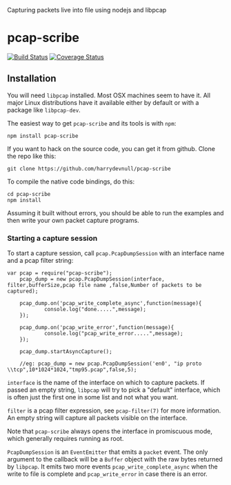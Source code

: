 
Capturing packets live into file using nodejs and libpcap

pcap-scribe
================


[![Build Status](https://travis-ci.org/harrydevnull/pcap-scribe.svg?branch=master)](https://travis-ci.org/harrydevnull/pcap-scribe)
[![Coverage Status](https://coveralls.io/repos/github/harrydevnull/pcap-scribe/badge.svg?branch=master)](https://coveralls.io/github/harrydevnull/pcap-scribe?branch=master)

## Installation

You will need `libpcap` installed.  Most OSX machines seem to have it.  All major Linux distributions have it available
either by default or with a package like `libpcap-dev`.

The easiest way to get `pcap-scribe` and its tools is with `npm`:

    npm install pcap-scribe

If you want to hack on the source code, you can get it from github.  Clone the repo like this:

    git clone https://github.com/harrydevnull/pcap-scribe

To compile the native code bindings, do this:

    cd pcap-scribe
    npm install 

Assuming it built without errors, you should be able to run the examples and then write your own packet
capture programs.

### Starting a capture session

To start a capture session, call `pcap.PcapDumpSession` with an interface name and a pcap filter string:

    var pcap = require("pcap-scribe"); 
        pcap_dump = new pcap.PcapDumpSession(interface, filter,bufferSize,pcap file name ,false,Number of packets to be captured);
        
        pcap_dump.on('pcap_write_complete_async',function(message){
                console.log("done.....",message);
        });

        pcap_dump.on('pcap_write_error',function(message){
                console.log("pcap_write_error.....",message);
        });

        pcap_dump.startAsyncCapture();

        //eg: pcap_dump = new pcap.PcapDumpSession('en0', "ip proto \\tcp",10*1024*1024,"tmp95.pcap",false,5);


`interface` is the name of the interface on which to capture packets.  If passed an empty string, `libpcap`
will try to pick a "default" interface, which is often just the first one in some list and not what you want.

`filter` is a pcap filter expression, see `pcap-filter(7)` for more information.  An empty string will capture
all packets visible on the interface.

Note that `pcap-scribe` always opens the interface in promiscuous mode, which generally requires running as root.

`PcapDumpSession` is an `EventEmitter` that emits a `packet` event.  The only argument to the callback will be a
`Buffer` object with the raw bytes returned by `libpcap`.
It emits two more events `pcap_write_complete_async` when the write to file is complete
and `pcap_write_error` in case there is an error.



